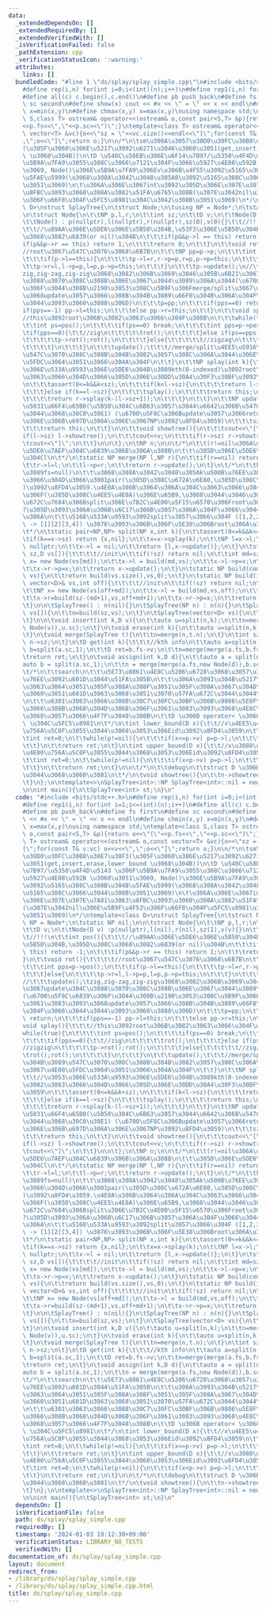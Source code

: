 ```yaml
---
data:
  _extendedDependsOn: []
  _extendedRequiredBy: []
  _extendedVerifiedWith: []
  _isVerificationFailed: false
  _pathExtension: cpp
  _verificationStatusIcon: ':warning:'
  attributes:
    links: []
  bundledCode: "#line 1 \"ds/splay/splay_simple.cpp\"\n#include <bits/stdc++.h>\n\
    #define rep(i,n) for(int i=0;i<(int)(n);i++)\n#define rep1(i,n) for(int i=1;i<=(int)(n);i++)\n\
    #define all(c) c.begin(),c.end()\n#define pb push_back\n#define fs first\n#define\
    \ sc second\n#define show(x) cout << #x << \" = \" << x << endl\n#define chmin(x,y)\
    \ x=min(x,y)\n#define chmax(x,y) x=max(x,y)\nusing namespace std;\ntemplate<class\
    \ S,class T> ostream& operator<<(ostream& o,const pair<S,T> &p){return o<<\"(\"\
    <<p.fs<<\",\"<<p.sc<<\")\";}\ntemplate<class T> ostream& operator<<(ostream& o,const\
    \ vector<T> &vc){o<<\"sz = \"<<vc.size()<<endl<<\"[\";for(const T& v:vc) o<<v<<\"\
    ,\";o<<\"]\";return o;}\n\n/*\n\tsm\u306A\u3057\u30D0\u30FC\u30B8\u30E7\u30F3\
    (\u305F\u3060\u306E\u5217\u3092\u6271\u3046\u3060\u3051(get,insert,erase,lower_bound\
    \ \u3068\u304B))\n\tD \u540C\u58EB\u306E\u6F14\u7B97/\u5358\u4F4D\u5143 \u306F\
    \u5B9A\u7FA9\u3055\u308C\u3066\u7121\u304F\u3066\u5927\u4E08\u592B \u3060\u3051\
    \u3069, Node()\u306E\u5B9A\u7FA9\u306Ev\u306B\u4F55\u3092\u5165\u308C\u308B\u304B\
    \u5FAE\u5999(\u3068\u308A\u3042\u3048\u305A0\u3092\u5165\u308C\u3066\u3044\u308B\
    \u3051\u3069)\n\t\u306A\u306E\u3067int\u3092\u305D\u306E\u307E\u307E\u7A81\u3063\
    \u8FBC\u3093\u3060\u308A\u3082\u51FA\u6765\u308B(\u307E\u3042nil\u306E\u5B9F\u4F53\
    \u306F\u66F8\u304F\u5FC5\u8981\u304C\u3042\u308B\u3051\u3069)\n*/\ntemplate<class\
    \ D>\nstruct SplayTree{\n\tstruct Node;\n\tusing NP = Node*;\n\tstatic NP nil;\n\
    \n\tstruct Node{\n\t\tNP p,l,r;\n\t\tint sz;\n\t\tD v;\n\t\tNode(D v) :p(nullptr),l(nil),r(nil),sz(1),v(v){}\n\
    \t\tNode() : p(nullptr),l(nullptr),r(nullptr),sz(0),v(0){}\t\t//!!!\n\t\tint pos(){\t\
    \t\t//\u89AA\u306E\u5DE6\u306E\u5B50\u304B,\u53F3\u306E\u5B50\u304B,\u305D\u308C\
    \u3068\u3082\u6839(or nil)\u304B\n\t\t\tif(p&&p->l == this) return -1;\n\t\t\t\
    if(p&&p->r == this) return 1;\n\t\t\treturn 0;\n\t\t}\n\t\tvoid rot(){\t\t\t\t\
    //root\u3067\u547C\u3076\u3068\u6B7B\n\t\t\tNP pp=p->p;\n\t\t\tint pps=p->pos();\n\
    \t\t\tif(p->l==this){\n\t\t\t\tp->l=r,r->p=p,r=p,p->p=this;\n\t\t\t}else{\n\t\t\
    \t\tp->r=l,l->p=p,l=p,p->p=this;\n\t\t\t}\n\t\t\tp->update();\n//\t\t\tupdate();\t\
    zig,zig-zag,zig-zig\u3068\u3082\u306B\u3069\u3046\u305B\u6B21\u3067update\u304C\
    \u3088\u3070\u308C\u308B\u306E\u3067\u3044\u3089\u306A\u3044(\u6700\u5F8C\u6839\
    \u306F\u3044\u308B\u2190\u3053\u308C\u5B9F\u306Fmerge/split\u3067\u3061\u3083\u3093\
    \u3068update\u3057\u3066\u308B\u304B\u3089\u66F8\u304B\u306A\u304F\u3066\u3044\
    \u3044\u3093\u3060\u3088\u306D)\n\t\t\tp=pp;\n\t\t\tif(pps==0) return;\n\t\t\t\
    if(pps==-1) pp->l=this;\n\t\t\telse pp->r=this;\n\t\t}\n\t\tvoid splay(){\t\t\t\
    //this\u3092root\u306B\u3082\u3063\u3066\u304F\u308B\n\t\t\twhile(true){\n\t\t\
    \t\tint ps=pos();\n\t\t\t\tif(ps==0) break;\n\t\t\t\tint pps=p->pos();\n\t\t\t\
    \tif(pps==0){\t\t//zig\n\t\t\t\t\trot();\n\t\t\t\t}else if(ps==pps){\t\t//zigzig\n\
    \t\t\t\t\tp->rot();rot();\n\t\t\t\t}else{\t\t\t\t\t//zigzag\n\t\t\t\t\trot();rot();\n\
    \t\t\t\t}\n\t\t\t}\n\t\t\tupdate();\t\t\t//merge/split\u4EE5\u5916\u304B\u3089\
    \u547C\u3070\u308C\u308B\u304B\u3082\u3057\u308C\u306A\u3044\u306E\u3067\u4E00\
    \u5FDC\u3064\u3051\u3066\u304A\u304F\n\t\t}\n\t\tNP splay(int k){\t\t\t//\u3053\
    \u306E\u533A\u9593\u306E\u5DE6\u304B\u3089kth(0-indexed)\u3092root\u306B\u3082\
    \u3063\u3066\u304D\u3066\u305D\u306E\u30DD\u30A4\u30F3\u30BF\u3092\u8FD4\u3059\
    \n\t\t\tassert(0<=k&&k<sz);\n\t\t\tif(k<l->sz){\n\t\t\t\treturn l->splay(k);\n\
    \t\t\t}else if(k==l->sz){\n\t\t\t\tsplay();\n\t\t\t\treturn this;\n\t\t\t}else{\n\
    \t\t\t\treturn r->splay(k-(l->sz+1));\n\t\t\t}\n\t\t}\n\t\tNP update(){\t\t//\u60C5\
    \u5831\u66F4\u65B0(\u5B50\u304C\u6B63\u3057\u3044\u6642\u306B\u547C\u3070\u306A\
    \u3044\u3068\u30C0\u30E1) (\u6700\u5F8C\u306Bupdate\u3057\u3066return\u3059\u308B\
    \u306E\u306B\u697D\u306A\u306E\u3067NP\u3092\u8FD4\u3059)\n\t\t\tsz=1+l->sz+r->sz;\n\
    \t\t\treturn this;\n\t\t}\n\n\t\tvoid showtree(){\n\t\t\tcout<<\"[\";\n\t\t\t\
    if(l->sz) l->showtree();\n\t\t\tcout<<v;\n\t\t\tif(r->sz) r->showtree();\n\t\t\
    \tcout<<\"]\";\n\t\t}\n\n\t};\n\tNP n;\n\n\t/*\n\t\t(r!=nil\u306A\u3089)r\u306E\
    \u5DE6\u7AEF\u304C\u6839\u306B\u306A\u308B\n\t\t\u305D\u306E\u5DE6\u306E\u5B50\
    \u304Cl\n\t*/\n\tstatic NP merge(NP l,NP r){\n\t\tif(r==nil) return l;\n\t\tr=r->splay(0);\n\
    \t\tr->l=l;\n\t\tl->p=r;\n\t\treturn r->update();\n\t}\n\t/*\n\t\tkth\u3067split(k=0\u306A\
    \u3089fs=null)\n\t\t\u3068\u308A\u3042\u3048\u305Ak\u500B\u76EE\u3092\u6301\u3063\
    \u3066\u304D\u3066\u3001pair(\u305D\u308C\u672A\u6E80,\u305D\u308C\u4EE5\u4E0A\
    )\u3092\u8FD4\u3059.\u4E0A\u306B\u3064\u306A\u304C\u3063\u3066\u3044\u308B\u306E\
    \u306F(\u305D\u308C\u4EE5\u4E0A)\u306E\u65B9,\u3068\u3044\u3046\u304Bk\n\t\t\u57FA\
    \u672C\u7684\u306Bsplit\u306E\u7B2C\u4E00\u5F15\u6570\u306Froot\u306A\u306E\u3067\
    ?\u305D\u3093\u306A\u306B\u6C17\u306B\u3057\u306A\u304F\u3066\u3044\u3044\u304B\
    \u306A\n\t\t\u5168\u533A\u9593\u3092split\u3057\u3066\u304F ([1,2,3,4] -> [1,2][3,4]\
    \ -> [1][2][3,4]) \u3076\u3093\u306B\u306F\u5E38\u306Broot\u306A\u305F\u3081\n\
    \t*/\n\tstatic pair<NP,NP> split(NP x,int k){\n\t\tassert(0<=k&&k<=x->sz);\n\t\
    \tif(k==x->sz) return {x,nil};\n\t\tx=x->splay(k);\n\t\tNP l=x->l;\n\t\tl->p =\
    \ nullptr;\n\t\tx->l = nil;\n\t\treturn {l,x->update()};\n\t}\n\tstatic NP build(int\
    \ sz,D vs[]){\t\t\t\t//init\n\t\tif(!sz) return nil;\n\t\tint md=sz/2;\n\t\tNP\
    \ x= new Node(vs[md]);\n\t\tx->l = build(md,vs);\n\t\tx->l->p=x;\n\t\tx->r=build(sz-(md+1),vs+md+1);\n\
    \t\tx->r->p=x;\n\t\treturn x->update();\n\t}\n\tstatic NP build(const vector<D>&\
    \ vs){\n\t\treturn build(vs.size(),vs,0);\n\t}\n\tstatic NP build(int sz,const\
    \ vector<D>& vs,int off){\t\t\t\t//init\n\t\tif(!sz) return nil;\n\t\tint md=sz/2;\n\
    \t\tNP x= new Node(vs[off+md]);\n\t\tx->l = build(md,vs,off);\n\t\tx->l->p=x;\n\
    \t\tx->r=build(sz-(md+1),vs,off+md+1);\n\t\tx->r->p=x;\n\t\treturn x->update();\n\
    \t}\n\n\tSplayTree() : n(nil){}\n\tSplayTree(NP n) : n(n){}\n\tSplayTree(int sz,D\
    \ vs[]){\n\t\tn=build(sz,vs);\n\t}\n\tSplayTree(vector<D> vs){\n\t\tn=build(vs);\n\
    \t}\n\n\tvoid insert(int k,D v){\n\t\tauto u=split(n,k);\n\t\tn=merge(merge(u.fs,new\
    \ Node(v)),u.sc);\n\t}\n\tvoid erase(int k){\n\t\tauto u=split(n,k);\n\t\tn=merge(u.fs,split(u.sc,1).sc);\n\
    \t}\n\tvoid merge(SplayTree t){\n\t\tn=merge(n,t.n);\n\t}\n\tint sz(){\n\t\treturn\
    \ n->sz;\n\t}\n\tD get(int k){\t\t\t//kth info\n\t\tauto a=split(n,k);\n\t\tauto\
    \ b=split(a.sc,1);\n\t\tD ret=b.fs->v;\n\t\tn=merge(merge(a.fs,b.fs),b.sc);\n\t\
    \treturn ret;\n\t}\n\tvoid assign(int k,D d){\n\t\tauto a = split(n,k);\n\t\t\
    auto b = split(a.sc,1);\n\t\tn = merge(merge(a.fs,new Node(d)),b.sc);\n\t}\n\n\
    \t/*\n\t\tsearch\n\t\t\u5E73\u8861\u4E8C\u5206\u6728\u3068\u3057\u3066\u306E\u5F79\
    \u76EE\u3092\u601D\u3044\u51FA\u305B\n\t\t\u306A\u3093\u304B\u5217\u3092\u304F\
    \u3063\u3064\u3051\u305F\u308A\u308F\u3051\u305F\u308A\u3067\u304D\u308B\u3068\
    \u3060\u3051\u601D\u3063\u3068\u3051\u3070\u57FA\u672C\u3044\u3044\u3051\u3069\
    \n\t\t\u6301\u3063\u3066\u308B\u30C7\u30FC\u30BF\u306B\u9806\u5E8F\u4ED8\u3044\
    \u3066\u308B\u3068\u304D\u306B\u306F\u3061\u3083\u3093\u3068\u4E8C\u5206\u6728\
    \u3068\u3057\u3066\u4F7F\u3048\u308B\n\t\tD \u306B operator< \u3068 operator<=\
    \ \u304C\u5FC5\u8981\n\t*/\n\tint lower_bound(D x){\t\t//x\u4EE5\u4E0A\u3067\u4E00\
    \u756A\u5C0F\u3055\u3044\u3068\u3053\u306Eid\u3092\u8FD4\u3059\n\t\tNP p=n;\n\t\
    \tint ret=0;\n\t\twhile(p!=nil){\n\t\t\tif(x<=p->v) p=p->l;\n\t\t\telse ret+=(p->l->sz)+1,p=p->r;\n\
    \t\t}\n\t\treturn ret;\n\t}\n\tint upper_bound(D x){\t\t//x\u3088\u308A\u5927\u3067\
    \u4E00\u756A\u5C0F\u3055\u3044\u3068\u3053\u306Eid\u3092\u8FD4\u3059\n\t\tNP p=n;\n\
    \t\tint ret=0;\n\t\twhile(p!=nil){\n\t\t\tif(x<p->v) p=p->l;\n\t\t\telse ret+=(p->l->sz)+1,p=p->r;\n\
    \t\t}\n\t\treturn ret;\n\t}\n\n\t/*\n\t\tdebug\n\t\tstruct D \u306B << \u304C\u306A\
    \u3044\u3068\u3060\u3081\n\t*/\n\tvoid showtree(){\n\t\tn->showtree();\n\t\tcout<<endl;\n\
    \t}\n};\n\ntemplate<>\nSplayTree<int>::NP SplayTree<int>::nil = new SplayTree<int>::Node();\n\
    \n\nint main(){\n\tSplayTree<int> st;\n}\n"
  code: "#include <bits/stdc++.h>\n#define rep(i,n) for(int i=0;i<(int)(n);i++)\n\
    #define rep1(i,n) for(int i=1;i<=(int)(n);i++)\n#define all(c) c.begin(),c.end()\n\
    #define pb push_back\n#define fs first\n#define sc second\n#define show(x) cout\
    \ << #x << \" = \" << x << endl\n#define chmin(x,y) x=min(x,y)\n#define chmax(x,y)\
    \ x=max(x,y)\nusing namespace std;\ntemplate<class S,class T> ostream& operator<<(ostream&\
    \ o,const pair<S,T> &p){return o<<\"(\"<<p.fs<<\",\"<<p.sc<<\")\";}\ntemplate<class\
    \ T> ostream& operator<<(ostream& o,const vector<T> &vc){o<<\"sz = \"<<vc.size()<<endl<<\"\
    [\";for(const T& v:vc) o<<v<<\",\";o<<\"]\";return o;}\n\n/*\n\tsm\u306A\u3057\
    \u30D0\u30FC\u30B8\u30E7\u30F3(\u305F\u3060\u306E\u5217\u3092\u6271\u3046\u3060\
    \u3051(get,insert,erase,lower_bound \u3068\u304B))\n\tD \u540C\u58EB\u306E\u6F14\
    \u7B97/\u5358\u4F4D\u5143 \u306F\u5B9A\u7FA9\u3055\u308C\u3066\u7121\u304F\u3066\
    \u5927\u4E08\u592B \u3060\u3051\u3069, Node()\u306E\u5B9A\u7FA9\u306Ev\u306B\u4F55\
    \u3092\u5165\u308C\u308B\u304B\u5FAE\u5999(\u3068\u308A\u3042\u3048\u305A0\u3092\
    \u5165\u308C\u3066\u3044\u308B\u3051\u3069)\n\t\u306A\u306E\u3067int\u3092\u305D\
    \u306E\u307E\u307E\u7A81\u3063\u8FBC\u3093\u3060\u308A\u3082\u51FA\u6765\u308B\
    (\u307E\u3042nil\u306E\u5B9F\u4F53\u306F\u66F8\u304F\u5FC5\u8981\u304C\u3042\u308B\
    \u3051\u3069)\n*/\ntemplate<class D>\nstruct SplayTree{\n\tstruct Node;\n\tusing\
    \ NP = Node*;\n\tstatic NP nil;\n\n\tstruct Node{\n\t\tNP p,l,r;\n\t\tint sz;\n\
    \t\tD v;\n\t\tNode(D v) :p(nullptr),l(nil),r(nil),sz(1),v(v){}\n\t\tNode() : p(nullptr),l(nullptr),r(nullptr),sz(0),v(0){}\t\
    \t//!!!\n\t\tint pos(){\t\t\t//\u89AA\u306E\u5DE6\u306E\u5B50\u304B,\u53F3\u306E\
    \u5B50\u304B,\u305D\u308C\u3068\u3082\u6839(or nil)\u304B\n\t\t\tif(p&&p->l ==\
    \ this) return -1;\n\t\t\tif(p&&p->r == this) return 1;\n\t\t\treturn 0;\n\t\t\
    }\n\t\tvoid rot(){\t\t\t\t//root\u3067\u547C\u3076\u3068\u6B7B\n\t\t\tNP pp=p->p;\n\
    \t\t\tint pps=p->pos();\n\t\t\tif(p->l==this){\n\t\t\t\tp->l=r,r->p=p,r=p,p->p=this;\n\
    \t\t\t}else{\n\t\t\t\tp->r=l,l->p=p,l=p,p->p=this;\n\t\t\t}\n\t\t\tp->update();\n\
    //\t\t\tupdate();\tzig,zig-zag,zig-zig\u3068\u3082\u306B\u3069\u3046\u305B\u6B21\
    \u3067update\u304C\u3088\u3070\u308C\u308B\u306E\u3067\u3044\u3089\u306A\u3044\
    (\u6700\u5F8C\u6839\u306F\u3044\u308B\u2190\u3053\u308C\u5B9F\u306Fmerge/split\u3067\
    \u3061\u3083\u3093\u3068update\u3057\u3066\u308B\u304B\u3089\u66F8\u304B\u306A\
    \u304F\u3066\u3044\u3044\u3093\u3060\u3088\u306D)\n\t\t\tp=pp;\n\t\t\tif(pps==0)\
    \ return;\n\t\t\tif(pps==-1) pp->l=this;\n\t\t\telse pp->r=this;\n\t\t}\n\t\t\
    void splay(){\t\t\t//this\u3092root\u306B\u3082\u3063\u3066\u304F\u308B\n\t\t\t\
    while(true){\n\t\t\t\tint ps=pos();\n\t\t\t\tif(ps==0) break;\n\t\t\t\tint pps=p->pos();\n\
    \t\t\t\tif(pps==0){\t\t//zig\n\t\t\t\t\trot();\n\t\t\t\t}else if(ps==pps){\t\t\
    //zigzig\n\t\t\t\t\tp->rot();rot();\n\t\t\t\t}else{\t\t\t\t\t//zigzag\n\t\t\t\t\
    \trot();rot();\n\t\t\t\t}\n\t\t\t}\n\t\t\tupdate();\t\t\t//merge/split\u4EE5\u5916\
    \u304B\u3089\u547C\u3070\u308C\u308B\u304B\u3082\u3057\u308C\u306A\u3044\u306E\
    \u3067\u4E00\u5FDC\u3064\u3051\u3066\u304A\u304F\n\t\t}\n\t\tNP splay(int k){\t\
    \t\t//\u3053\u306E\u533A\u9593\u306E\u5DE6\u304B\u3089kth(0-indexed)\u3092root\u306B\
    \u3082\u3063\u3066\u304D\u3066\u305D\u306E\u30DD\u30A4\u30F3\u30BF\u3092\u8FD4\
    \u3059\n\t\t\tassert(0<=k&&k<sz);\n\t\t\tif(k<l->sz){\n\t\t\t\treturn l->splay(k);\n\
    \t\t\t}else if(k==l->sz){\n\t\t\t\tsplay();\n\t\t\t\treturn this;\n\t\t\t}else{\n\
    \t\t\t\treturn r->splay(k-(l->sz+1));\n\t\t\t}\n\t\t}\n\t\tNP update(){\t\t//\u60C5\
    \u5831\u66F4\u65B0(\u5B50\u304C\u6B63\u3057\u3044\u6642\u306B\u547C\u3070\u306A\
    \u3044\u3068\u30C0\u30E1) (\u6700\u5F8C\u306Bupdate\u3057\u3066return\u3059\u308B\
    \u306E\u306B\u697D\u306A\u306E\u3067NP\u3092\u8FD4\u3059)\n\t\t\tsz=1+l->sz+r->sz;\n\
    \t\t\treturn this;\n\t\t}\n\n\t\tvoid showtree(){\n\t\t\tcout<<\"[\";\n\t\t\t\
    if(l->sz) l->showtree();\n\t\t\tcout<<v;\n\t\t\tif(r->sz) r->showtree();\n\t\t\
    \tcout<<\"]\";\n\t\t}\n\n\t};\n\tNP n;\n\n\t/*\n\t\t(r!=nil\u306A\u3089)r\u306E\
    \u5DE6\u7AEF\u304C\u6839\u306B\u306A\u308B\n\t\t\u305D\u306E\u5DE6\u306E\u5B50\
    \u304Cl\n\t*/\n\tstatic NP merge(NP l,NP r){\n\t\tif(r==nil) return l;\n\t\tr=r->splay(0);\n\
    \t\tr->l=l;\n\t\tl->p=r;\n\t\treturn r->update();\n\t}\n\t/*\n\t\tkth\u3067split(k=0\u306A\
    \u3089fs=null)\n\t\t\u3068\u308A\u3042\u3048\u305Ak\u500B\u76EE\u3092\u6301\u3063\
    \u3066\u304D\u3066\u3001pair(\u305D\u308C\u672A\u6E80,\u305D\u308C\u4EE5\u4E0A\
    )\u3092\u8FD4\u3059.\u4E0A\u306B\u3064\u306A\u304C\u3063\u3066\u3044\u308B\u306E\
    \u306F(\u305D\u308C\u4EE5\u4E0A)\u306E\u65B9,\u3068\u3044\u3046\u304Bk\n\t\t\u57FA\
    \u672C\u7684\u306Bsplit\u306E\u7B2C\u4E00\u5F15\u6570\u306Froot\u306A\u306E\u3067\
    ?\u305D\u3093\u306A\u306B\u6C17\u306B\u3057\u306A\u304F\u3066\u3044\u3044\u304B\
    \u306A\n\t\t\u5168\u533A\u9593\u3092split\u3057\u3066\u304F ([1,2,3,4] -> [1,2][3,4]\
    \ -> [1][2][3,4]) \u3076\u3093\u306B\u306F\u5E38\u306Broot\u306A\u305F\u3081\n\
    \t*/\n\tstatic pair<NP,NP> split(NP x,int k){\n\t\tassert(0<=k&&k<=x->sz);\n\t\
    \tif(k==x->sz) return {x,nil};\n\t\tx=x->splay(k);\n\t\tNP l=x->l;\n\t\tl->p =\
    \ nullptr;\n\t\tx->l = nil;\n\t\treturn {l,x->update()};\n\t}\n\tstatic NP build(int\
    \ sz,D vs[]){\t\t\t\t//init\n\t\tif(!sz) return nil;\n\t\tint md=sz/2;\n\t\tNP\
    \ x= new Node(vs[md]);\n\t\tx->l = build(md,vs);\n\t\tx->l->p=x;\n\t\tx->r=build(sz-(md+1),vs+md+1);\n\
    \t\tx->r->p=x;\n\t\treturn x->update();\n\t}\n\tstatic NP build(const vector<D>&\
    \ vs){\n\t\treturn build(vs.size(),vs,0);\n\t}\n\tstatic NP build(int sz,const\
    \ vector<D>& vs,int off){\t\t\t\t//init\n\t\tif(!sz) return nil;\n\t\tint md=sz/2;\n\
    \t\tNP x= new Node(vs[off+md]);\n\t\tx->l = build(md,vs,off);\n\t\tx->l->p=x;\n\
    \t\tx->r=build(sz-(md+1),vs,off+md+1);\n\t\tx->r->p=x;\n\t\treturn x->update();\n\
    \t}\n\n\tSplayTree() : n(nil){}\n\tSplayTree(NP n) : n(n){}\n\tSplayTree(int sz,D\
    \ vs[]){\n\t\tn=build(sz,vs);\n\t}\n\tSplayTree(vector<D> vs){\n\t\tn=build(vs);\n\
    \t}\n\n\tvoid insert(int k,D v){\n\t\tauto u=split(n,k);\n\t\tn=merge(merge(u.fs,new\
    \ Node(v)),u.sc);\n\t}\n\tvoid erase(int k){\n\t\tauto u=split(n,k);\n\t\tn=merge(u.fs,split(u.sc,1).sc);\n\
    \t}\n\tvoid merge(SplayTree t){\n\t\tn=merge(n,t.n);\n\t}\n\tint sz(){\n\t\treturn\
    \ n->sz;\n\t}\n\tD get(int k){\t\t\t//kth info\n\t\tauto a=split(n,k);\n\t\tauto\
    \ b=split(a.sc,1);\n\t\tD ret=b.fs->v;\n\t\tn=merge(merge(a.fs,b.fs),b.sc);\n\t\
    \treturn ret;\n\t}\n\tvoid assign(int k,D d){\n\t\tauto a = split(n,k);\n\t\t\
    auto b = split(a.sc,1);\n\t\tn = merge(merge(a.fs,new Node(d)),b.sc);\n\t}\n\n\
    \t/*\n\t\tsearch\n\t\t\u5E73\u8861\u4E8C\u5206\u6728\u3068\u3057\u3066\u306E\u5F79\
    \u76EE\u3092\u601D\u3044\u51FA\u305B\n\t\t\u306A\u3093\u304B\u5217\u3092\u304F\
    \u3063\u3064\u3051\u305F\u308A\u308F\u3051\u305F\u308A\u3067\u304D\u308B\u3068\
    \u3060\u3051\u601D\u3063\u3068\u3051\u3070\u57FA\u672C\u3044\u3044\u3051\u3069\
    \n\t\t\u6301\u3063\u3066\u308B\u30C7\u30FC\u30BF\u306B\u9806\u5E8F\u4ED8\u3044\
    \u3066\u308B\u3068\u304D\u306B\u306F\u3061\u3083\u3093\u3068\u4E8C\u5206\u6728\
    \u3068\u3057\u3066\u4F7F\u3048\u308B\n\t\tD \u306B operator< \u3068 operator<=\
    \ \u304C\u5FC5\u8981\n\t*/\n\tint lower_bound(D x){\t\t//x\u4EE5\u4E0A\u3067\u4E00\
    \u756A\u5C0F\u3055\u3044\u3068\u3053\u306Eid\u3092\u8FD4\u3059\n\t\tNP p=n;\n\t\
    \tint ret=0;\n\t\twhile(p!=nil){\n\t\t\tif(x<=p->v) p=p->l;\n\t\t\telse ret+=(p->l->sz)+1,p=p->r;\n\
    \t\t}\n\t\treturn ret;\n\t}\n\tint upper_bound(D x){\t\t//x\u3088\u308A\u5927\u3067\
    \u4E00\u756A\u5C0F\u3055\u3044\u3068\u3053\u306Eid\u3092\u8FD4\u3059\n\t\tNP p=n;\n\
    \t\tint ret=0;\n\t\twhile(p!=nil){\n\t\t\tif(x<p->v) p=p->l;\n\t\t\telse ret+=(p->l->sz)+1,p=p->r;\n\
    \t\t}\n\t\treturn ret;\n\t}\n\n\t/*\n\t\tdebug\n\t\tstruct D \u306B << \u304C\u306A\
    \u3044\u3068\u3060\u3081\n\t*/\n\tvoid showtree(){\n\t\tn->showtree();\n\t\tcout<<endl;\n\
    \t}\n};\n\ntemplate<>\nSplayTree<int>::NP SplayTree<int>::nil = new SplayTree<int>::Node();\n\
    \n\nint main(){\n\tSplayTree<int> st;\n}\n"
  dependsOn: []
  isVerificationFile: false
  path: ds/splay/splay_simple.cpp
  requiredBy: []
  timestamp: '2024-01-03 19:12:30+09:00'
  verificationStatus: LIBRARY_NO_TESTS
  verifiedWith: []
documentation_of: ds/splay/splay_simple.cpp
layout: document
redirect_from:
- /library/ds/splay/splay_simple.cpp
- /library/ds/splay/splay_simple.cpp.html
title: ds/splay/splay_simple.cpp
---
```

